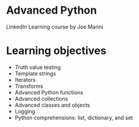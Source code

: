 # Advanced Python

LinkedIn Learning course by Joe Marini

# Learning objectives

- Truth value testing
- Template strings
- Iterators
- Transforms
- Advanced Python functions
- Advanced collections
- Advanced classes and objects
- Logging
- Python comprehensions: list, dictionary, and set
